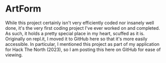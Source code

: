 # ArtForm

While this project certainly isn't very efficiently coded nor insanely well done, it's the very first coding project I've ever worked on and completed.
As such, it holds a pretty special place in my heart, scuffed as it is. Originally on repl.it, I moved it to GitHub here so that it's more easily accessible.
In particular, I mentioned this project as part of my application for Hack The North (2023), so I am posting this here on GitHub for ease of viewing.
